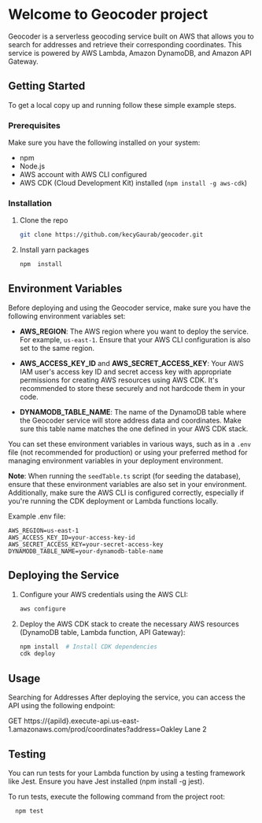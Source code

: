 # Welcome to Geocoder project

Geocoder is a serverless geocoding service built on AWS that allows you to search for addresses and retrieve their corresponding coordinates. This service is powered by AWS Lambda, Amazon DynamoDB, and Amazon API Gateway.


## Getting Started

To get a local copy up and running follow these simple example steps.

### Prerequisites

Make sure you have the following installed on your system:

- npm
- Node.js
- AWS account with AWS CLI configured
- AWS CDK (Cloud Development Kit) installed (`npm install -g aws-cdk`)

### Installation

1. Clone the repo
   ```sh
   git clone https://github.com/kecyGaurab/geocoder.git
   ```
2. Install yarn packages
   ```sh
   npm  install
   ```

## Environment Variables

Before deploying and using the Geocoder service, make sure you have the following environment variables set:

- **AWS_REGION**: The AWS region where you want to deploy the service. For example, `us-east-1`. Ensure that your AWS CLI configuration is also set to the same region.

- **AWS_ACCESS_KEY_ID** and **AWS_SECRET_ACCESS_KEY**: Your AWS IAM user's access key ID and secret access key with appropriate permissions for creating AWS resources using AWS CDK. It's recommended to store these securely and not hardcode them in your code.

- **DYNAMODB_TABLE_NAME**: The name of the DynamoDB table where the Geocoder service will store address data and coordinates. Make sure this table name matches the one defined in your AWS CDK stack.

You can set these environment variables in various ways, such as in a `.env` file (not recommended for production) or using your preferred method for managing environment variables in your deployment environment.

**Note**: When running the `seedTable.ts` script (for seeding the database), ensure that these environment variables are also set in your environment. Additionally, make sure the AWS CLI is configured correctly, especially if you're running the CDK deployment or Lambda functions locally.

Example .env file:

```plaintext
AWS_REGION=us-east-1
AWS_ACCESS_KEY_ID=your-access-key-id
AWS_SECRET_ACCESS_KEY=your-secret-access-key
DYNAMODB_TABLE_NAME=your-dynamodb-table-name
```

## Deploying the Service

1. Configure your AWS credentials using the AWS CLI:
    ```sh
    aws configure
    ```
2. Deploy the AWS CDK stack to create the necessary AWS resources (DynamoDB table, Lambda function, API Gateway):
    ```sh
    npm install  # Install CDK dependencies
    cdk deploy
    ```


## Usage

Searching for Addresses
After deploying the service, you can access the API using the following endpoint:

GET https://{apiId}.execute-api.us-east-1.amazonaws.com/prod/coordinates?address=Oakley Lane 2

## Testing

You can run tests for your Lambda function by using a testing framework like Jest. Ensure you have Jest installed (npm install -g jest).

To run tests, execute the following command from the project root:

  ```sh
    npm test
  ```
